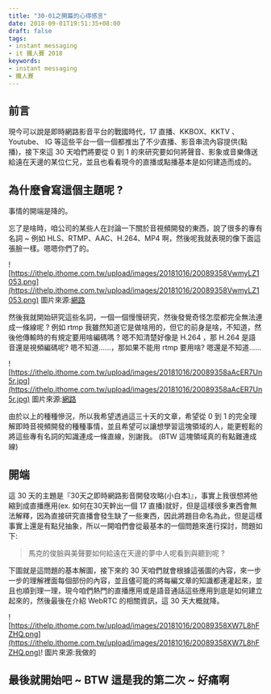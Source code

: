 ```yaml
---
title: "30-01之開篇的心得感言"
date: 2018-09-01T19:51:35+08:00
draft: false
tags: 
- instant messaging   
- it 鐵人賽 2018
keywords:
- instant messaging 
- 鐵人賽
---
```


## 前言

現今可以說是即時網路影音平台的戰國時代，17 直播、KKBOX、KKTV 、Youtube、 IG 等這些平台一個一個都推出了不少直播、影音串流內容提供(點播)，接下來這 30 天咱們將要從 0 到 1 的來研究要如何將聲音、影象或音樂傳送給遠在天邊的某位仁兄，並且也看看現今的直播或點播基本是如何建造而成的。 


## 為什麼會寫這個主題呢 ?
事情的開端是降的。

忘了是啥時，咱公司的某些人在討論一下關於音視頻開發的東西，說了很多的專有名詞 ~ 例如 HLS、RTMP、AAC、H.264、MP4 啊，然後呢我就表現的像下面這張臉一樣。嗯嗯你們了的。

![https://ithelp.ithome.com.tw/upload/images/20181016/20089358VwmyLZ1053.png](https://ithelp.ithome.com.tw/upload/images/20181016/20089358VwmyLZ1053.png)
圖片來源:[網路](https://www.dailyview.tw/popular/detail/1133)

然後我就開始研究這些名詞，一個一個慢慢研究，然後發覺奇怪怎麼都完全無法連成一條線呢 ? 例如 rtmp 我雖然知道它是做啥用的，但它的前身是啥，不知道，然後他傳輸時的有規定要用啥編碼嗎 ? 嗯不知清楚好像是 H.264 ，那 H.264 是語音還是視頻編碼呢? 嗯不知道……，那如果不能用 rtmp 要用啥? 嗯還是不知道……

![https://ithelp.ithome.com.tw/upload/images/20181016/20089358aAcER7Un5r.jpg](https://ithelp.ithome.com.tw/upload/images/20181016/20089358aAcER7Un5r.jpg)
圖片來源:[網路](https://life.tw/?app=view&no=563410)

由於以上的種種慘況，所以我希望透過這三十天的文章，希望從 0 到 1 的完全理解即時音視頻開發的種種事情，並且希望可以讓想學習這塊領域的人，能更輕鬆的將這些專有名詞的知識連成一條直線，別謝我。 (BTW 這塊領域真的有點難連成線)

## 開端

這 30 天的主題是『30天之即時網路影音開發攻略(小白本)』，事實上我很想將他縮到成直播應用(ex. 如何在30天幹出一個 17 直播)就好，但是這樣很多東西會無法解釋，因為直接研究直播會發生缺了一些東西，因此將題目命名為此，但是這樣事實上還是有點兒抽象，所以一開咱們會從最基本的一個問題來進行探討，問題如下:

> 馬克的俊臉與美聲要如何給遠在天邊的夢中人呢看到與聽到呢 ? 

下圖就是這問題的基本解圖，接下來的 30 天咱們就會根據這張圖的內容，來一步一步的理解裡面每個部份的內容，並且儘可能的將每編文章的知識都連灌起來，並且也順到理一理，現今咱們熱門的直播應用或是語音通話這些應用到底是如何建立起來的，然後最後在介紹 WebRTC 的相關資訊，這 30 天大概就降。

![https://ithelp.ithome.com.tw/upload/images/20181016/20089358XW7L8hFZHQ.png](https://ithelp.ithome.com.tw/upload/images/20181016/20089358XW7L8hFZHQ.png)!
圖片來源:我做的

## 最後就開始吧 ~ BTW 這是我的第二次 ~ 好痛啊














